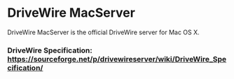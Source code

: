 # DriveWire MacServer
DriveWire MacServer is the official DriveWire server for Mac OS X.

### DriveWire Specification: https://sourceforge.net/p/drivewireserver/wiki/DriveWire_Specification/
